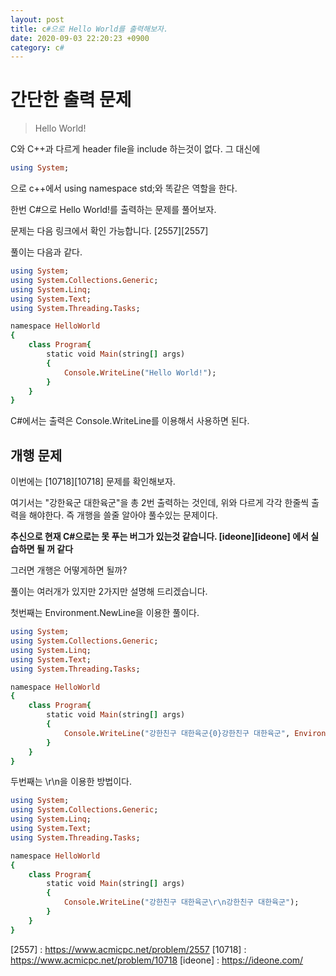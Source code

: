 ```yaml
---
layout: post
title: c#으로 Hello World를 출력해보자.
date: 2020-09-03 22:20:23 +0900
category: c#
---
```

# 간단한 출력 문제
> Hello World!

C와 C++과 다르게 header file을 include 하는것이 없다. 그 대신에
```ruby
using System;
```
으로 c++에서 using namespace std;와 똑같은 역할을 한다.

한번 C#으로 Hello World!를 출력하는 문제를 풀어보자.

문제는 다음 링크에서 확인 가능합니다. [2557][2557]

풀이는 다음과 같다.
```ruby
using System;
using System.Collections.Generic;
using System.Linq;
using System.Text;
using System.Threading.Tasks;

namespace HelloWorld
{
    class Program{
        static void Main(string[] args)
        {
            Console.WriteLine("Hello World!");
        }
    }
}
```
C#에서는 출력은 Console.WriteLine를 이용해서 사용하면 된다.

## 개행 문제
이번에는 [10718][10718] 문제를 확인해보자.

여기서는 "강한육군 대한육군"을 총 2번 출력하는 것인데, 위와 다르게 각각 한줄씩 출력을 해야한다.
즉 개행을 쓸줄 알아야 풀수있는 문제이다.

<p><b>추신으로 현재 C#으로는 못 푸는 버그가 있는것 같습니다. [ideone][ideone] 에서 실습하면 될 꺼 같다</b></p>

그러면 개행은 어떻게하면 될까?

풀이는 여러개가 있지만 2가지만 설명해 드리겠습니다.

첫번째는 Environment.NewLine을 이용한 풀이다.
```ruby
using System;
using System.Collections.Generic;
using System.Linq;
using System.Text;
using System.Threading.Tasks;

namespace HelloWorld
{
    class Program{
        static void Main(string[] args)
        {
            Console.WriteLine("강한친구 대한육군{0}강한친구 대한육군", Environment.NewLine);
        }
    }
}
```

두번째는 \r\n을 이용한 방법이다.

```ruby
using System;
using System.Collections.Generic;
using System.Linq;
using System.Text;
using System.Threading.Tasks;

namespace HelloWorld
{
    class Program{
        static void Main(string[] args)
        {
            Console.WriteLine("강한친구 대한육군\r\n강한친구 대한육군");
        }
    }
}
```

[2557] : https://www.acmicpc.net/problem/2557
[10718] : https://www.acmicpc.net/problem/10718
[ideone] : https://ideone.com/
